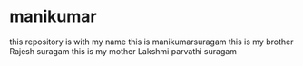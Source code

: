 # manikumar
this  repository is with  my name
this is manikumarsuragam
this is my brother Rajesh suragam
this is my mother Lakshmi parvathi suragam